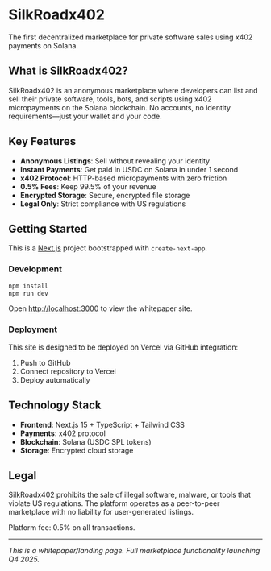 # SilkRoadx402

The first decentralized marketplace for private software sales using x402 payments on Solana.

## What is SilkRoadx402?

SilkRoadx402 is an anonymous marketplace where developers can list and sell their private software, tools, bots, and scripts using x402 micropayments on the Solana blockchain. No accounts, no identity requirements—just your wallet and your code.

## Key Features

- **Anonymous Listings**: Sell without revealing your identity
- **Instant Payments**: Get paid in USDC on Solana in under 1 second
- **x402 Protocol**: HTTP-based micropayments with zero friction
- **0.5% Fees**: Keep 99.5% of your revenue
- **Encrypted Storage**: Secure, encrypted file storage
- **Legal Only**: Strict compliance with US regulations

## Getting Started

This is a [Next.js](https://nextjs.org) project bootstrapped with `create-next-app`.

### Development

```bash
npm install
npm run dev
```

Open [http://localhost:3000](http://localhost:3000) to view the whitepaper site.

### Deployment

This site is designed to be deployed on Vercel via GitHub integration:

1. Push to GitHub
2. Connect repository to Vercel
3. Deploy automatically

## Technology Stack

- **Frontend**: Next.js 15 + TypeScript + Tailwind CSS
- **Payments**: x402 protocol
- **Blockchain**: Solana (USDC SPL tokens)
- **Storage**: Encrypted cloud storage

## Legal

SilkRoadx402 prohibits the sale of illegal software, malware, or tools that violate US regulations. The platform operates as a peer-to-peer marketplace with no liability for user-generated listings.

Platform fee: 0.5% on all transactions.

---

*This is a whitepaper/landing page. Full marketplace functionality launching Q4 2025.*

